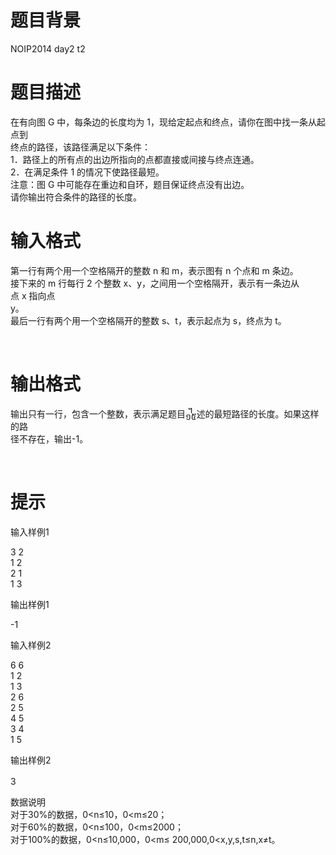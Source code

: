 # 

 
 # 题目背景 
<p>NOIP2014&nbsp;day2&nbsp;t2</p> 

 
 # 题目描述 
<p>在有向图&nbsp;G&nbsp;中，每条边的长度均为&nbsp;1，现给定起点和终点，请你在图中找一条从起点到<br />
终点的路径，该路径满足以下条件：&nbsp;<br />
1．路径上的所有点的出边所指向的点都直接或间接与终点连通。&nbsp;<br />
2．在满足条件&nbsp;1&nbsp;的情况下使路径最短。&nbsp;<br />
注意：图&nbsp;G&nbsp;中可能存在重边和自环，题目保证终点没有出边。&nbsp;<br />
请你输出符合条件的路径的长度。&nbsp;</p> 

 
 # 输入格式 
<p>第一行有两个用一个空格隔开的整数&nbsp;n&nbsp;和&nbsp;m，表示图有&nbsp;n&nbsp;个点和&nbsp;m&nbsp;条边。&nbsp;<br />
接下来的&nbsp;m&nbsp;行每行&nbsp;2&nbsp;个整数&nbsp;x、y，之间用一个空格隔开，表示有一条边从点&nbsp;x&nbsp;指向点<br />
y。&nbsp;<br />
最后一行有两个用一个空格隔开的整数&nbsp;s、t，表示起点为&nbsp;s，终点为&nbsp;t。</p>

<p>&nbsp;</p> 

 
 # 输出格式 
<p>输出只有一行，包含一个整数，表示满足题目᧿述的最短路径的长度。如果这样的路<br />
径不存在，输出-1。</p>

<p>&nbsp;</p> 

 
 # 提示 
<p>输入样例1</p>

<p>3&nbsp;2&nbsp;<br />
1&nbsp;2&nbsp;<br />
2&nbsp;1&nbsp;<br />
1&nbsp;3</p>

<p>输出样例1</p>

<p>-1</p>

<p>输入样例2</p>

<p>6&nbsp;6&nbsp;<br />
1&nbsp;2&nbsp;<br />
1&nbsp;3&nbsp;<br />
2&nbsp;6&nbsp;<br />
2&nbsp;5&nbsp;<br />
4&nbsp;5&nbsp;<br />
3&nbsp;4&nbsp;<br />
1&nbsp;5&nbsp;</p>

<p><span style="line-height: 1.6em;">输出样例2</span></p>

<p>3</p>

<p>数据说明<br />
对于30%的数据，0&lt;n&le;10，0&lt;m&le;20；&nbsp;<br />
对于60%的数据，0&lt;n&le;100，0&lt;m&le;2000；&nbsp;<br />
对于100%的数据，0&lt;n&le;10,000，0&lt;m&le;&nbsp;200,000,0&lt;x,y,s,t&le;n,x&ne;t。&nbsp;</p>

<p>&nbsp;</p> 

